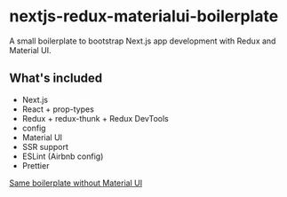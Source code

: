 # nextjs-redux-materialui-boilerplate

A small boilerplate to bootstrap Next.js app development with Redux and Material UI.

## What's included

 - Next.js
 - React + prop-types
 - Redux + redux-thunk + Redux DevTools
 - config
 - Material UI
 - SSR support
 - ESLint (Airbnb config)
 - Prettier
 
[Same boilerplate without Material UI](https://github.com/Wain-PC/nextjs-redux-boilerplate)
